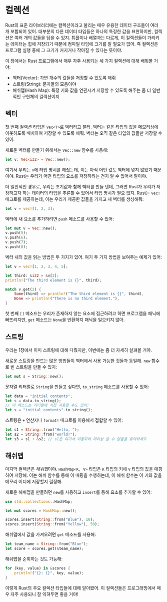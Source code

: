 # 컬렉션

Rust의 표준 라이브러리에는 컬렉션이라고 불리는 매우 유용한 데이터 구조들이 여러 개 포함되어 있어. 대부분의 다른 데이터 타입들은 하나의 특정한 값을 표현하지만, 컬렉션은 여러 개의 값들을 담을 수 있지. 튜플이나 배열과는 다르게, 이 컬렉션들이 가리키는 데이터는 힙에 저장되기 때문에 컴파일 타임에 크기를 알 필요가 없어. 즉 컬렉션은 프로그램 실행 중에 그 크기가 커지거나 작아질 수 있다는 뜻이야. 

이 장에서는 Rust 프로그램에서 매우 자주 사용되는 세 가지 컬렉션에 대해 배워볼 거야:

- 벡터(Vector): 가변 개수의 값들을 저장할 수 있도록 해줘
- 스트링(String): 문자들의 모음이야
- 해쉬맵(Hash Map): 특정 키와 값을 연관시켜 저장할 수 있도록 해주는 좀 더 일반적인 구현체의 컬렉션이지

## 벡터

첫 번째 컬렉션 타입은 `Vec<T>`로 벡터라고 불러. 벡터는 같은 타입의 값을 메모리상에 이웃하도록 배치하여 저장할 수 있도록 해줘. 벡터는 오직 같은 타입의 값들만 저장할 수 있어.

새로운 벡터를 만들기 위해서는 `Vec::new` 함수를 사용해:

```rust
let v: Vec<i32> = Vec::new();
```

여기서 우리는 `v`에 타입 명시를 해줬는데, 이는 아직 어떤 값도 벡터에 넣지 않았기 때문이야. Rust는 우리가 어떤 타입의 요소를 저장하려는 건지 알 수 없어서 말이야.

더 일반적인 경우로, 우리는 초기값과 함께 벡터를 만들 텐데, 그러면 Rust가 우리가 저장하고자 하는 데이터의 타입을 추론할 수 있어서 타입 명시가 필요 없지. Rust는 `vec!` 매크로를 제공하는데, 이는 우리가 제공한 값들을 가지고 새 벡터를 생성해줘:

```rust
let v = vec![1, 2, 3];
```

벡터에 새 요소를 추가하려면 `push` 메소드를 사용할 수 있어:

```rust
let mut v = Vec::new();
v.push(5);
v.push(6);
v.push(7);
v.push(8);
```

벡터 내의 값을 읽는 방법은 두 가지가 있어. 여기 두 가지 방법을 보여주는 예제가 있어:

```rust
let v = vec![1, 2, 3, 4, 5];

let third: &i32 = &v[2];
println!("The third element is {}", third);

match v.get(2) {
    Some(third) => println!("The third element is {}", third),
    None => println!("There is no third element."),
}
```

첫 번째 `[]` 메소드는 우리가 존재하지 않는 요소에 접근하려고 하면 프로그램을 패닉에 빠뜨리지만, `get` 메소드는 `None`을 반환하지 패닉을 일으키지 않아.

## 스트링

우리는 1장에서 이미 스트링에 대해 다뤘지만, 이번에는 좀 더 자세히 살펴볼 거야. 

새로운 스트링을 만드는 많은 방법들이 벡터에서 사용 가능한 것들과 동일해. `new` 함수로 빈 스트링을 만들 수 있지:

```rust
let mut s = String::new();
```

문자열 리터럴로 `String`을 만들고 싶다면, `to_string` 메소드를 사용할 수 있어:

```rust
let data = "initial contents";
let s = data.to_string();
// 이 메소드는 리터럴에 직접 사용할 수도 있어:
let s = "initial contents".to_string();
```

스트링은 `+` 연산자나 `format!` 매크로를 이용해서 접합할 수 있어:

```rust
let s1 = String::from("Hello, ");
let s2 = String::from("world!");
let s3 = s1 + &s2; // s1은 여기서 이동되어 더이상 쓸 수 없음을 유의하세요
```

## 해쉬맵

마지막 컬렉션은 *해쉬맵*이야. `HashMap<K, V>` 타입은 `K` 타입의 키에 `V` 타입의 값을 매핑하여 저장해. 이는 해쉬 함수를 통해 이 매핑을 수행하는데, 이 해쉬 함수는 이 키와 값을 메모리 어디에 저장할지 결정해.

새로운 해쉬맵을 만들려면 `new`를 사용하고 `insert`를 통해 요소를 추가할 수 있어:

```rust
use std::collections::HashMap;

let mut scores = HashMap::new();

scores.insert(String::from("Blue"), 10);
scores.insert(String::from("Yellow"), 50);
```

해쉬맵에서 값을 가져오려면 `get` 메소드를 사용해:

```rust
let team_name = String::from("Blue");
let score = scores.get(&team_name);
```

해쉬맵을 순회하는 것도 가능해:

```rust
for (key, value) in &scores {
    println!("{}: {}", key, value);
}
```

이렇게 Rust의 주요 컬렉션 타입들에 대해 알아봤어. 이 컬렉션들은 프로그래밍에서 매우 자주 사용되니 잘 익혀두면 좋을 거야!
